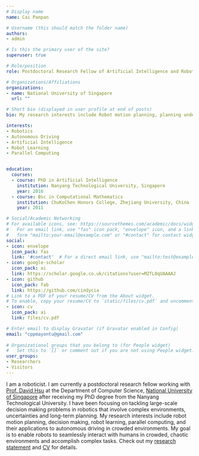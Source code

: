 ```yaml
---
# Display name
name: Cai Panpan

# Username (this should match the folder name)
authors:
- admin

# Is this the primary user of the site?
superuser: true

# Role/position
role: Postdoctoral Research Fellow of Artificial Intelligence and Robotics

# Organizations/Affiliations
organizations:
- name: National University of Singapore
  url: ""

# Short bio (displayed in user profile at end of posts)
bio: My research interests include Robot motion planning, planning under uncertainty, robot learning and their application to autonomous driving.

interests:
- Robotics
- Autonomous Driving 
- Artificial Intelligence
- Robot Learning
- Parallel Computing


education:
  courses:
  - course: PhD in Artificial Intelligence
    institution: Nanyang Technological University, Singapore
    year: 2016
  - course: Bsc in Computational Mathematics
    institution: ChuKoChen Honors College, Zhejiang University, China
    year: 2011

# Social/Academic Networking
# For available icons, see: https://sourcethemes.com/academic/docs/widgets/#icons
#   For an email link, use "fas" icon pack, "envelope" icon, and a link in the
#   form "mailto:your-email@example.com" or "#contact" for contact widget.
social:
- icon: envelope
  icon_pack: fas
  link: '#contact'  # For a direct email link, use "mailto:test@example.org".
- icon: google-scholar
  icon_pack: ai
  link: https://scholar.google.co.uk/citations?user=MZfL0qUAAAAJ
- icon: github
  icon_pack: fab
  link: https://github.com/cindycia
# Link to a PDF of your resume/CV from the About widget.
# To enable, copy your resume/CV to `static/files/cv.pdf` and uncomment the lines below.  
- icon: cv
  icon_pack: ai
  link: files/cv.pdf

# Enter email to display Gravatar (if Gravatar enabled in Config)
email: "cppmayontu@gmail.com"
  
# Organizational groups that you belong to (for People widget)
#   Set this to `[]` or comment out if you are not using People widget.  
user_groups:
- Researchers
- Visitors
---
```


I am a roboticist. I am currently a postdoctoral research fellow working with [Prof. David Hsu](https://www.comp.nus.edu.sg/~dyhsu/) at the Department of Computer Science, [National University of Singapore](https://www.comp.nus.edu.sg/) after receiving my PhD degree from the Nanyang Technological University. I have been focusing on tackling large-scale decision making problems in robotics that involve complex environments, uncertainties and long-term planning. My research interests include robot motion planning, decision making, robot learning, parallel computing, and their applications to autonomous driving in crowded environments. My goal is to enable robots to seamlessly interact with humans in crowded, chaotic environments and accomplish complex tasks. Check out my [research statement](files/research.pdf) and [CV](files/cv.pdf) for details.

